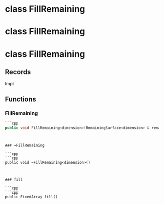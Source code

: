 # class FillRemaining

# class FillRemaining

# class FillRemaining


## Records

Impl



## Functions

### FillRemaining

```cpp
```cpp
public void FillRemaining<dimension>(RemainingSurface<dimension> & remaining)
```
```


### ~FillRemaining

```cpp
```cpp
public void ~FillRemaining<dimension>()
```
```


### fill

```cpp
```cpp
public FixedArray fill()
```
```




